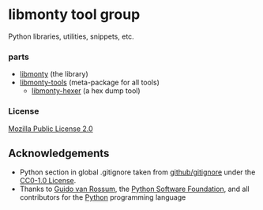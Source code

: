 # libmonty tool group

Python libraries, utilities, snippets, etc.

### parts

- [libmonty](libmonty/README.md) (the library)
- [libmonty-tools](libmonty-hexer/README.md) (meta-package for all tools)
  - [libmonty-hexer](libmonty-hexer/README.md) (a hex dump tool)

### License
[Mozilla Public License 2.0](https://www.mozilla.org/en-US/MPL/2.0/)

## Acknowledgements

- Python section in global .gitignore taken from [github/gitignore](https://github.com/github/gitignore) under the [CC0-1.0 License](https://choosealicense.com/licenses/cc0-1.0/).
- Thanks to [Guido van Rossum](https://gvanrossum.github.io/), the [Python Software Foundation](https://www.python.org/psf/), and all contributors for the [Python](https://www.python.org/) programming language
